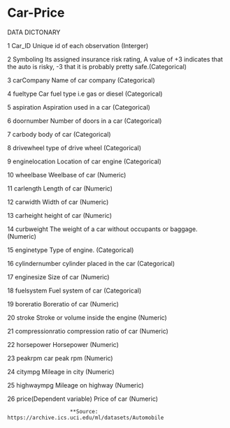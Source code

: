 # Car-Price
DATA DICTONARY						
						
1	Car_ID			Unique id of each observation (Interger)		

2	Symboling 			Its assigned insurance risk rating, A value of +3 indicates that the auto is risky, -3 that it is probably pretty safe.(Categorical)

3	carCompany			Name of car company (Categorical)		

4	fueltype			Car fuel type i.e gas or diesel (Categorical)		

5	aspiration			Aspiration used in a car (Categorical)		

6	doornumber			Number of doors in a car (Categorical)		

7	carbody			body of car (Categorical)		

8	drivewheel			type of drive wheel (Categorical)		

9	enginelocation			Location of car engine (Categorical)		

10	wheelbase			Weelbase of car (Numeric)		

11	carlength			Length of car (Numeric)		

12	carwidth			Width of car (Numeric)		

13	carheight			height of car (Numeric)		

14	curbweight			The weight of a car without occupants or baggage. (Numeric)		

15	enginetype			Type of engine. (Categorical)		

16	cylindernumber			cylinder placed in the car (Categorical)		

17	enginesize			Size of car (Numeric)		

18	fuelsystem			Fuel system of car (Categorical)		

19	boreratio			Boreratio of car (Numeric)		

20	stroke			Stroke or volume inside the engine (Numeric)		

21	compressionratio			compression ratio of car (Numeric)		

22	horsepower			Horsepower (Numeric)		

23	peakrpm			car peak rpm (Numeric)		

24	citympg			Mileage in city (Numeric)		

25	highwaympg			Mileage on highway (Numeric)		

26	price(Dependent variable)			Price of car (Numeric)		
						
						**Source: https://archive.ics.uci.edu/ml/datasets/Automobile
